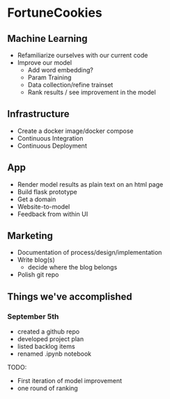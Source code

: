 # FortuneCookies

## Machine Learning

* Refamiliarize ourselves with our current code
* Improve our model
  * Add word embedding?
  * Param Training
  * Data collection/refine trainset
  * Rank results / see improvement in the model

## Infrastructure

* Create a docker image/docker compose
* Continuous Integration
* Continuous Deployment

## App

* Render model results as plain text on an html page
* Build flask prototype
* Get a domain
* Website-to-model 
* Feedback from within UI


## Marketing

* Documentation of process/design/implementation
* Write blog(s)
  * decide where the blog belongs
* Polish git repo


## Things we've accomplished

### September 5th
* created a github repo
* developed project plan
* listed backlog items
* renamed .ipynb notebook

TODO:
* First iteration of model improvement
 * one round of ranking
